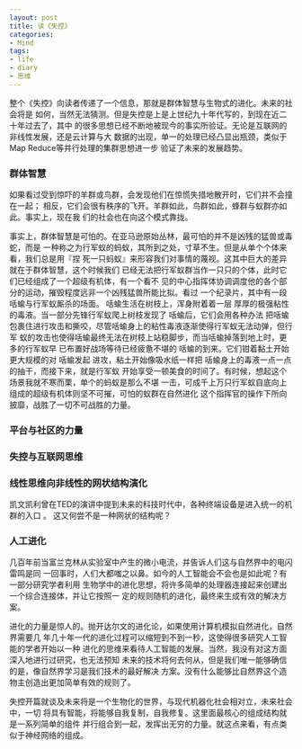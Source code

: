 ```yaml
---
layout: post
title: 读《失控》
categories:
- Mind
tags:
- life
- diary
- 思维
---
```


整个《失控》向读者传递了一个信息，那就是群体智慧与生物式的进化。未来的社会将是
如何，当然无法猜测。但是失控是上是上世纪九十年代写的，到现在近二十年过去了，其中
的很多思想已经不断地被现今的事实所验证。无论是互联网的非线性发展，还是云计算与大
数据的出现，单一的处理已经凸显出瓶颈，类似于Map Reduce等并行处理的集群思想进一步
验证了未来的发展趋势。

### 群体智慧

如果看过受到惊吓的羊群或鸟群，会发现他们在惊慌失措地散开时，它们并不会撞在一起；
相反，它们会很有秩序的飞开。羊群如此，鸟群如此，蜂群与蚁群亦如此。事实上，现在我
们的社会也在向这个模式靠拢。

事实上，群体智慧是可怕的。在亚马逊原始丛林，最可怕的并不是凶残的猛兽或毒蛇，而是
一种称之为行军蚁的蚂蚁，其所到之处，寸草不生。但是从单个个体来看，我们总是用『捏
死一只蚂蚁』来形容我们对事情的蔑视。这其中巨大的差异就在于群体智慧，这个时候我们
已经无法把行军蚁群当作一只只的个体，此时它们已经组成了一个超级有机体，有一个看不
见的中心指挥体协调调度他的各个部分的运动，摧毁程度远非一个凶残猛兽所能比拟。看过
一个纪录片，其中有一段咶蝓与行军蚁厮杀的场面。 咶蝓生活在树枝上，浑身附着着一层
厚厚的极强粘性的毒液。当一部分先锋行军蚁爬上树枝发现了 咶蝓后，它们会用各种办法
把咶蝓包裹住进行攻击和撕咬，尽管咶蝓身上的粘性毒液逐渐使得行军蚁无法动弹，但行军
蚁的攻击也使得咶蝓最终无法在树枝上站稳脚步，而当咶蝓掉落到地上时，更多的行军蚁早
已布置好战场等待已经疲惫不堪的 咶蝓的到来。它们钳着黏土开始更大规模的对 咶蝓发起
进攻，粘土开始像吸水纸一样把 咶蝓身上的毒液一点一点的抽干，而接下来，就是行军蚁
开始享受一顿美食的时间了。有时候，想起这个场景我就不寒而栗，单个的蚂蚁是那么不堪
一击，可成千上万只行军蚁自底向上组成的超级有机体则坚不可摧，可怕的蚁群在自然进化
这个指挥官的操作下所向披靡，战胜了一切不可战胜的力量。

### 平台与社区的力量

### 失控与互联网思维

### 线性思维向非线性的网状结构演化

凯文凯利曾在TED的演讲中提到未来的科技时代中，各种终端设备是进入统一的机群的入口
。 这又何尝不是一种网状的结构呢？

### 人工进化

几百年前当富兰克林从实验室中产生的微小电流，并告诉人们这与自然界中的电闪雷鸣是同
一回事时，人们大都嗤之以鼻。如今的人工智能会不会也是如此呢？有一部分研究学者利用
生物学中的进化思想，将许多简单的处理器连接起来创建出一个综合连接体，并让它按照一
定的规则随机的进化，最终来生成有效的解决方案。

进化的力量是惊人的。抛开达尔文的进化论，如果使用计算机模拟自然进化，自然界需要几
年几十年一代的进化过程可以缩短到不到一秒，这使得很多研究人工智能的学者开始以一种
进化的思维来看待人工智能的发展。当然，我没有对这方面深入地进行过研究，也无法预知
未来的技术将何去何从，但是我们唯一能够确信的是，像自然界学习是我们技术的最好解决
方案。没有什么能够比自然界这个造物主创造出更加简单有效的规则了。
 
失控开篇就谈及未来将是一个生物化的世界，与现代机器化社会相对立，未来社会中，一切
将具有智能，将能够自我复制，自我修复。这里面最核心的组成结构就是一系列简单的组件
并行组合到一起，发挥出无穷的力量。就这点来看，有点类似于神经网络的组成。

